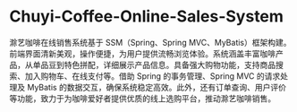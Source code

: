 # Chuyi-Coffee-Online-Sales-System
滁艺咖啡在线销售系统基于 SSM（Spring、Spring MVC、MyBatis）框架构建。前端界面清新美观，操作便捷，为用户提供流畅浏览体验。系统涵盖丰富咖啡产品，从单品豆到特色拼配，详细展示产品信息。具备强大购物功能，支持商品搜索、加入购物车、在线支付等。借助 Spring 的事务管理、Spring MVC 的请求处理及 MyBatis 的数据交互，确保系统稳定高效。此外，还有订单查询、用户评价等功能，致力于为咖啡爱好者提供优质的线上选购平台，推动滁艺咖啡销售。 
